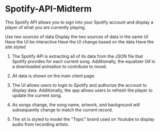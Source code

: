 # Spotify-API-Midterm
This Spotify API allows you to sign into your Spotify account and display a player of what you are currently playing.

Use two sources of data
Display the two sources of data in the same UI
Have the UI be interactive
Have the UI change based on the data
Have the site styled

1) The Spotify API is extracting all of its data from the JSON file that Spotify provides for each current song. Additionally, the equalizer Gif is a downloaded animation to contribute to mood.

2) All data is shown on the main client page.

3) The UI allows users to login to Spotify and authorize the account to display data. Additionally, the app allows users to refresh the player to update the current song.

4) As songs change, the song name, artwork, and background will subsequently change to match the current record.

5) The sit is styled to model the "Topic" brand used on Youtube to display audio from recording artists.

